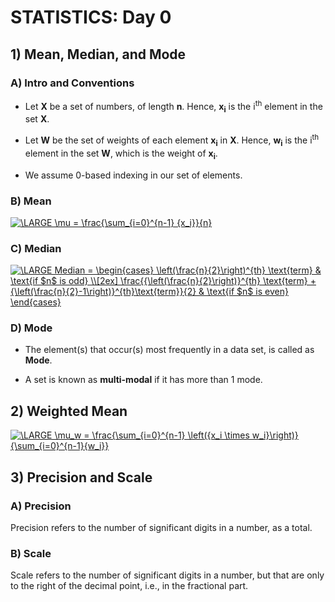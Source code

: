 # STATISTICS: Day 0

## 1) Mean, Median, and Mode

### A) Intro and Conventions

- Let **X** be a set of numbers, of length **n**. Hence, **x<sub>i</sub>** is the i<sup>th</sup> element in the set **X**.

- Let **W** be the set of weights of each element **x<sub>i</sub>** in **X**. Hence, **w<sub>i</sub>** is the i<sup>th</sup> element in the set **W**, which is the weight of **x<sub>i</sub>**.

- We assume 0-based indexing in our set of elements.

### B) Mean

<!-- $$\mu = \frac{\sum_{i=0}^{n-1} {x_i}}{n}$$ -->

<a href="https://www.codecogs.com/eqnedit.php?latex=\fn_cs&space;\LARGE&space;\mu&space;=&space;\frac{\sum_{i=0}^{n-1}&space;{x_i}}{n}" target="_blank"><img src="https://latex.codecogs.com/png.latex?\fn_cs&space;\LARGE&space;\mu&space;=&space;\frac{\sum_{i=0}^{n-1}&space;{x_i}}{n}" title="\LARGE \mu = \frac{\sum_{i=0}^{n-1} {x_i}}{n}" /></a>

### C) Median

<!-- $$
Median =
\begin{cases}
 \left(\frac{n}{2}\right)^{th} \text{term} & \text{if $n$ is odd} \\[2ex]
\frac{{\left(\frac{n}{2}\right)}^{th} \text{term} + {\left(\frac{n}{2}-1\right)}^{th}\text{term}}{2}  & \text{if $n$ is even}
\end{cases}
$$ -->

<a href="https://www.codecogs.com/eqnedit.php?latex=\fn_cs&space;\LARGE&space;Median&space;=&space;\begin{cases}&space;\left(\frac{n}{2}\right)^{th}&space;\text{term}&space;&&space;\text{if&space;$n$&space;is&space;odd}&space;\\[2ex]&space;\frac{{\left(\frac{n}{2}\right)}^{th}&space;\text{term}&space;&plus;&space;{\left(\frac{n}{2}-1\right)}^{th}\text{term}}{2}&space;&&space;\text{if&space;$n$&space;is&space;even}&space;\end{cases}" target="_blank"><img src="https://latex.codecogs.com/png.latex?\fn_cs&space;\LARGE&space;Median&space;=&space;\begin{cases}&space;\left(\frac{n}{2}\right)^{th}&space;\text{term}&space;&&space;\text{if&space;$n$&space;is&space;odd}&space;\\[2ex]&space;\frac{{\left(\frac{n}{2}\right)}^{th}&space;\text{term}&space;&plus;&space;{\left(\frac{n}{2}-1\right)}^{th}\text{term}}{2}&space;&&space;\text{if&space;$n$&space;is&space;even}&space;\end{cases}" title="\LARGE Median = \begin{cases} \left(\frac{n}{2}\right)^{th} \text{term} & \text{if $n$ is odd} \\[2ex] \frac{{\left(\frac{n}{2}\right)}^{th} \text{term} + {\left(\frac{n}{2}-1\right)}^{th}\text{term}}{2} & \text{if $n$ is even} \end{cases}" /></a>

### D) Mode

- The element(s) that occur(s) most frequently in a data set, is called as **Mode**.

- A set is known as **multi-modal** if it has more than 1 mode.

## 2) Weighted Mean

<!-- $$\mu_w = \frac{\sum_{i=0}^{n-1} \left({x_i \times w_i}\right)}{\sum_{i=0}^{n-1}{w_i}}$$ -->

<a href="https://www.codecogs.com/eqnedit.php?latex=\fn_cs&space;\LARGE&space;\mu_w&space;=&space;\frac{\sum_{i=0}^{n-1}&space;\left({x_i&space;\times&space;w_i}\right)}{\sum_{i=0}^{n-1}{w_i}}" target="_blank"><img src="https://latex.codecogs.com/png.latex?\fn_cs&space;\LARGE&space;\mu_w&space;=&space;\frac{\sum_{i=0}^{n-1}&space;\left({x_i&space;\times&space;w_i}\right)}{\sum_{i=0}^{n-1}{w_i}}" title="\LARGE \mu_w = \frac{\sum_{i=0}^{n-1} \left({x_i \times w_i}\right)}{\sum_{i=0}^{n-1}{w_i}}" /></a>

## 3) Precision and Scale

### A) Precision

Precision refers to the number of significant digits in a number, as a total.

### B) Scale

Scale refers to the number of significant digits in a number, but that are only to the right of the decimal point, i.e., in the fractional part.
